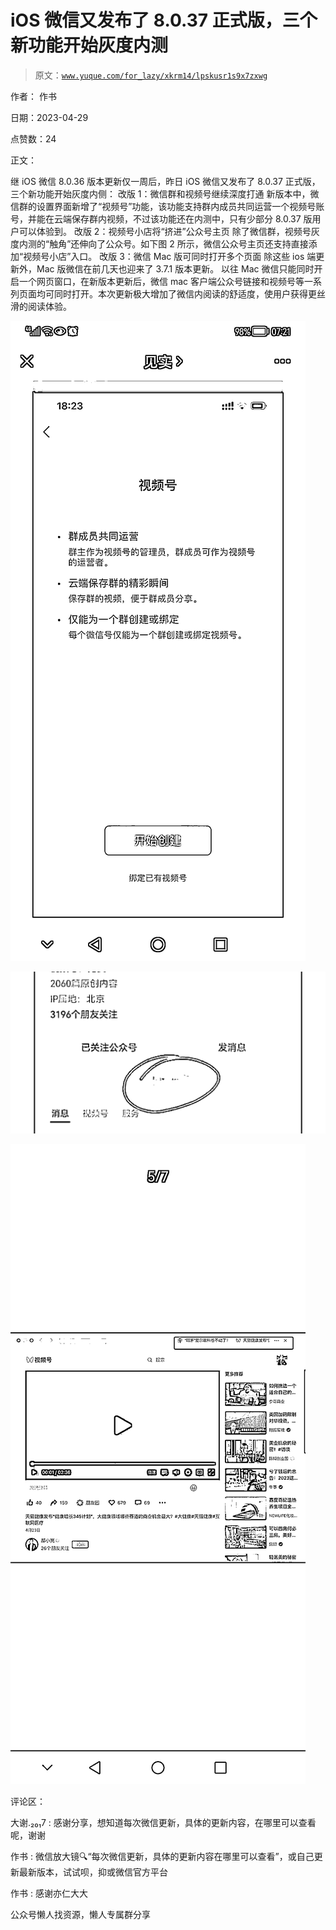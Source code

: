 # iOS 微信又发布了 8.0.37 正式版，三个新功能开始灰度内测

> 原文：[`www.yuque.com/for_lazy/xkrm14/lpskusr1s9x7zxwg`](https://www.yuque.com/for_lazy/xkrm14/lpskusr1s9x7zxwg)



作者： 作书



日期：2023-04-29



点赞数：24



正文：



继 iOS 微信 8.0.36 版本更新仅一周后，昨日 iOS 微信又发布了 8.0.37 正式版，三个新功能开始灰度内侧： 改版 1：微信群和视频号继续深度打通 新版本中，微信群的设置界面新增了“视频号”功能，该功能支持群内成员共同运营一个视频号账号，并能在云端保存群内视频，不过该功能还在内测中，只有少部分 8.0.37 版用户可以体验到。 改版 2：视频号小店将“挤进”公众号主页 除了微信群，视频号灰度内测的“触角”还伸向了公众号。如下图 2 所示，微信公众号主页还支持直接添加“视频号小店”入口。 改版 3：微信 Mac 版可同时打开多个页面 除这些 ios 端更新外，Mac 版微信在前几天也迎来了 3.7.1 版本更新。 以往 Mac 微信只能同时开启一个网页窗口，在新版本更新后，微信 mac 客户端公众号链接和视频号等一系列页面均可同时打开。本次更新极大增加了微信内阅读的舒适度，使用户获得更丝滑的阅读体验。



![](img/1ef03e9869b44c22e4135dd6192c5f14.png)  

![](img/a52aea0547f4bebfe80c05381888247e.png)  

![](img/20c92c0bafbf435a93a06093459186f0.png)  

评论区：



大谢.₂₀₁7 : 感谢分享，想知道每次微信更新，具体的更新内容，在哪里可以查看呢，谢谢



作书 : 微信放大镜🔍“每次微信更新，具体的更新内容在哪里可以查看”，或自己更新最新版本，试试呗，抑或微信官方平台



作书 : 感谢亦仁大大



公众号懒人找资源，懒人专属群分享

</ne-p></ne-p></ne-p>